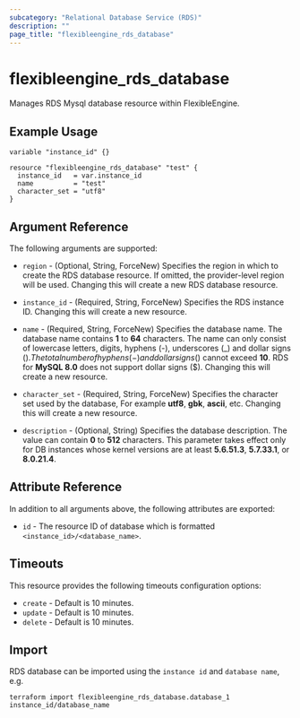 ```yaml
---
subcategory: "Relational Database Service (RDS)"
description: ""
page_title: "flexibleengine_rds_database"
---
```


# flexibleengine_rds_database

Manages RDS Mysql database resource within FlexibleEngine.

## Example Usage

```hcl
variable "instance_id" {}

resource "flexibleengine_rds_database" "test" {
  instance_id   = var.instance_id
  name          = "test"
  character_set = "utf8"
}
```

## Argument Reference

The following arguments are supported:

* `region` - (Optional, String, ForceNew) Specifies the region in which to create the RDS database resource.
  If omitted, the provider-level region will be used. Changing this will create a new RDS database resource.

* `instance_id` - (Required, String, ForceNew) Specifies the RDS instance ID. Changing this will create a new resource.

* `name` - (Required, String, ForceNew) Specifies the database name. The database name contains **1** to **64**
  characters. The name can only consist of lowercase letters, digits, hyphens (-), underscores (_) and dollar signs
  ($). The total number of hyphens (-) and dollar signs ($) cannot exceed **10**. RDS for **MySQL 8.0** does not
  support dollar signs ($). Changing this will create a new resource.

* `character_set` - (Required, String, ForceNew) Specifies the character set used by the database, For example **utf8**,
  **gbk**, **ascii**, etc. Changing this will create a new resource.

* `description` - (Optional, String) Specifies the database description. The value can contain **0** to **512**
  characters. This parameter takes effect only for DB instances whose kernel versions are at least **5.6.51.3**,
  **5.7.33.1**, or **8.0.21.4**.

## Attribute Reference

In addition to all arguments above, the following attributes are exported:

* `id` - The resource ID of database which is formatted `<instance_id>/<database_name>`.

## Timeouts

This resource provides the following timeouts configuration options:

* `create` - Default is 10 minutes.
* `update` - Default is 10 minutes.
* `delete` - Default is 10 minutes.

## Import

RDS database can be imported using the `instance id` and `database name`, e.g.

```shell
terraform import flexibleengine_rds_database.database_1 instance_id/database_name
```
